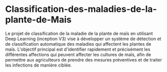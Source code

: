 # Classification-des-maladies-de-la-plante-de-Mais
Le projet de classification de la maladie de la plante de maïs en utilisant Deep Learning (inception V3) vise à développer un système de détection et de classification automatique des maladies qui affectent les plantes de maïs. L'objectif principal est d'identifier rapidement et précisément les différentes affections qui peuvent affecter les cultures de maïs, afin de permettre aux agriculteurs de prendre des mesures préventives et de traiter les infections de manière ciblée.
